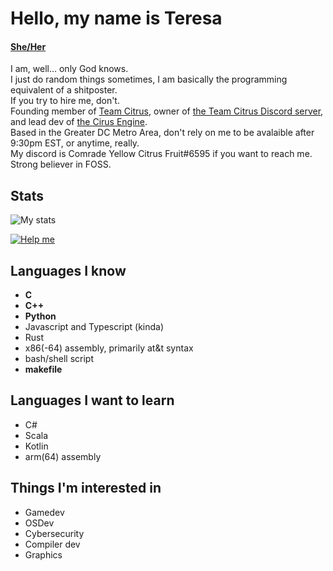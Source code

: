 # Hello, my name is Teresa

#### [She/Her](https://en.pronouns.page/@comrade_lemons)

I am, well... only God knows.  
I just do random things sometimes, I am basically the programming equivalent of a shitposter.  
If you try to hire me, don't.  
Founding member of [Team Citrus](https://github.com/team-citrus), owner of [the Team Citrus Discord server](https://discord.gg/fbNDPHUBCj), and lead dev of [the Cirus Engine](https://github.com/team-citrus/engine).  
Based in the Greater DC Metro Area, don't rely on me to be avalaible after 9:30pm EST, or anytime, really.  
My discord is Comrade Yellow Citrus Fruit#6595 if you want to reach me.  
Strong believer in FOSS.

## Stats
![My stats](https://github-readme-stats.vercel.app/api?username=ComradeYellowCitrusFruit&show_icons=true&theme=tokyonight&count_private=true&hide=stars,prs)

[![Help me](https://github-readme-stats.vercel.app/api/top-langs/?username=ComradeYellowCitrusFruit&theme=tokyonight&hide=python,dockerfile&layout=compact)](https://github.com/anuraghazra/github-readme-stats)

## Languages I know

- **C**
- **C++**
- **Python**
- Javascript and Typescript (kinda)
- Rust
- x86(-64) assembly, primarily at&t syntax
- bash/shell script
- **makefile**

## Languages I want to learn

- C#
- Scala
- Kotlin
- arm(64) assembly

## Things I'm interested in

- Gamedev
- OSDev
- Cybersecurity
- Compiler dev
- Graphics
